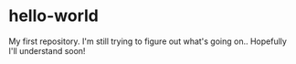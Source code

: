 # hello-world
My first repository.
 I'm still trying to figure out what's going on.. Hopefully I'll understand soon!
